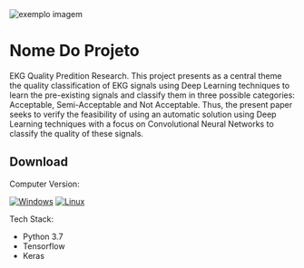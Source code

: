 <img src="exemplo-image.png" alt="exemplo imagem">

# Nome Do Projeto

EKG Quality Predition Research. This project presents as a central theme the quality classification of EKG signals using Deep Learning techniques to learn the pre-existing signals and classify them in three possible categories: 
Acceptable, Semi-Acceptable and Not Acceptable. 
Thus, the present paper seeks to verify the feasibility of using an automatic solution using Deep Learning techniques with a focus on Convolutional Neural Networks to classify the quality of these signals.


## Download

Computer Version:

[![Windows](https://img.shields.io/badge/Windows-0078D6?style=for-the-badge&logo=windows&logoColor=white)](https://github.com/seu-usuario/seu-repositorio/releases)
[![Linux](https://img.shields.io/badge/Linux-FF6600?style=for-the-badge&logo=linux&logoColor=white)](https://github.com/seu-usuario/seu-repositorio/releases)

Tech Stack:
- Python 3.7
- Tensorflow 
- Keras 
